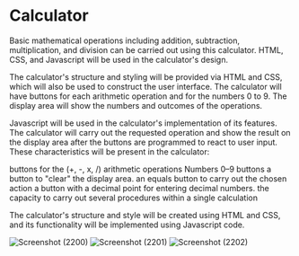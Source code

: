 # Calculator

Basic mathematical operations including addition, subtraction, multiplication, and division can be carried out using this calculator. HTML, CSS, and Javascript will be used in the calculator's design.

The calculator's structure and styling will be provided via HTML and CSS, which will also be used to construct the user interface. The calculator will have buttons for each arithmetic operation and for the numbers 0 to 9. The display area will show the numbers and outcomes of the operations.

Javascript will be used in the calculator's implementation of its features. The calculator will carry out the requested operation and show the result on the display area after the buttons are programmed to react to user input.
These characteristics will be present in the calculator:

buttons for the (+, -, x, /) arithmetic operations
Numbers 0–9 buttons
a button to "clear" the display area.
an equals button to carry out the chosen action
a button with a decimal point for entering decimal numbers.
the capacity to carry out several procedures within a single calculation

The calculator's structure and style will be created using HTML and CSS, and its functionality will be implemented using Javascript code.

![Screenshot (2200)](https://user-images.githubusercontent.com/104863304/224430983-77528f2f-9812-482e-886b-cbf8b81bbbad.png)
![Screenshot (2201)](https://user-images.githubusercontent.com/104863304/224431108-67972d49-84a3-4450-9dd7-1c021b544229.png)
![Screenshot (2202)](https://user-images.githubusercontent.com/104863304/224431184-f2f0705b-0519-4a90-8f71-5ace002ff77a.png)


